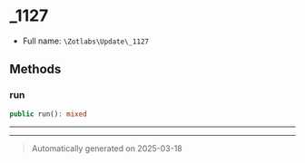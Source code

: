 
# _1127





* Full name: `\Zotlabs\Update\_1127`




## Methods


### run



```php
public run(): mixed
```












***


***
> Automatically generated on 2025-03-18
